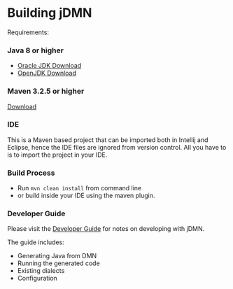 # Building jDMN

Requirements:

### Java 8 or higher

* [Oracle JDK Download](http://www.oracle.com/technetwork/java/javase/downloads/index.html)
* [OpenJDK Download](http://openjdk.java.net/install/)


### Maven 3.2.5 or higher

[Download](https://maven.apache.org/download.cgi)


### IDE

This is a Maven based project that can be imported both in Intellij and Eclipse, hence the IDE files are ignored from version control. All you have to is to import the project in your IDE.

### Build Process

* Run ```mvn clean install``` from command line
* or build inside your IDE using the maven plugin.

### Developer Guide

Please visit the [Developer Guide](https://goldmansachs.github.io/jDMN/README.md) for notes on
developing with jDMN.

The guide includes:
* Generating Java from DMN
* Running the generated code
* Existing dialects
* Configuration
